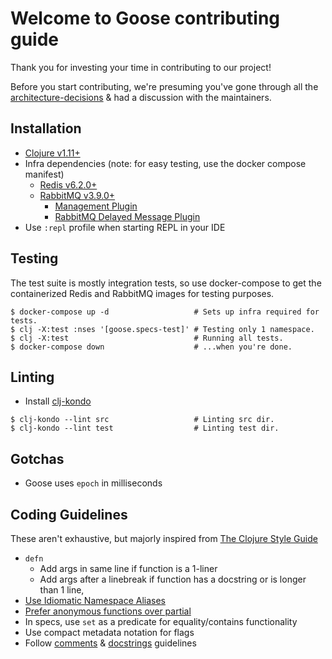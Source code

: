 Welcome to Goose contributing guide
========

Thank you for investing your time in contributing to our project!

Before you start contributing, we're presuming you've gone through all the [architecture-decisions](https://github.com/nilenso/goose/tree/main/architecture-decisions) & had a discussion with the maintainers.

Installation
--------

- [Clojure v1.11+](https://clojure.org/guides/install_clojure)
- Infra dependencies (note: for easy testing, use the docker compose manifest)
  - [Redis v6.2.0+](https://redis.io/docs/getting-started/installation/)
  - [RabbitMQ v3.9.0+](https://www.rabbitmq.com/download.html)
    - [Management Plugin](https://www.rabbitmq.com/management.html#getting-started)
    - [RabbitMQ Delayed Message Plugin](https://github.com/rabbitmq/rabbitmq-delayed-message-exchange)
- Use `:repl` profile when starting REPL in your IDE

Testing
--------

The test suite is mostly integration tests, so use docker-compose to get the containerized Redis and RabbitMQ images for testing purposes.

```shell
$ docker-compose up -d                   # Sets up infra required for tests.
$ clj -X:test :nses '[goose.specs-test]' # Testing only 1 namespace.
$ clj -X:test                            # Running all tests.
$ docker-compose down                    # ...when you're done.
```

Linting
--------
- Install [clj-kondo](https://github.com/clj-kondo/clj-kondo/blob/master/doc/install.md#installation-script-macos-and-linux)

```shell
$ clj-kondo --lint src                   # Linting src dir.
$ clj-kondo --lint test                  # Linting test dir.
```

Gotchas
--------

- Goose uses `epoch` in milliseconds

Coding Guidelines
--------

These aren't exhaustive, but majorly inspired from [The Clojure Style Guide](https://guide.clojure.style)

- `defn`
  - Add args in same line if function is a 1-liner
  - Add args after a linebreak if function has a docstring or is longer than 1 line, 
- [Use Idiomatic Namespace Aliases](https://guide.clojure.style/#use-idiomatic-namespace-aliases)
- [Prefer anonymous functions over partial](https://guide.clojure.style/#anonymous-functions-vs-complement-comp-and-partial)
- In specs, use `set` as a predicate for equality/contains functionality
- Use compact metadata notation for flags
- Follow [comments](https://guide.clojure.style/#comments) & [docstrings](https://guide.clojure.style/#documentation) guidelines

